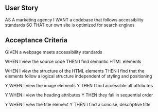 ## User Story

AS A marketing agency
I WANT a codebase that follows accessibility standards
SO THAT our own site is optimized for search engines

## Acceptance Criteria

GIVEN a webpage meets accessibility standards

WHEN I view the source code
THEN I find semantic HTML elements

WHEN I view the structure of the HTML elements
THEN I find that the elements follow a logical structure independent of styling and positioning

Y WHEN I view the image elements
Y THEN I find accessible alt attributes

Y WHEN I view the heading attributes
Y THEN they fall in sequential order

Y WHEN I view the title element
Y THEN I find a concise, descriptive title
